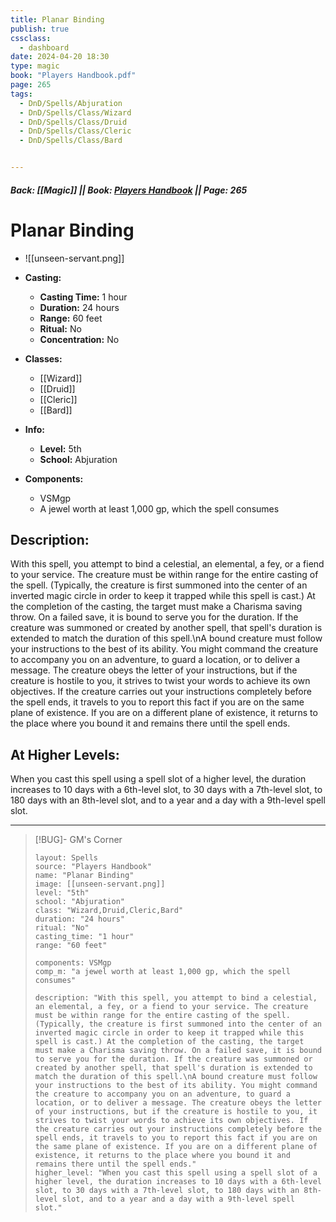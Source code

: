 ```yaml
---
title: Planar Binding
publish: true
cssclass:
  - dashboard
date: 2024-04-20 18:30
type: magic
book: "Players Handbook.pdf"
page: 265
tags:
  - DnD/Spells/Abjuration
  - DnD/Spells/Class/Wizard
  - DnD/Spells/Class/Druid
  - DnD/Spells/Class/Cleric
  - DnD/Spells/Class/Bard


---
```


##### Back: [[Magic]] || Book: [Players Handbook](https://drive.google.com/drive/folders/1O5bhpYizcIT5xxAoLOuzCRht_PVS7VSG?usp=sharing) || Page: 265

# Planar Binding
- ![[unseen-servant.png]]
- **Casting:**
    - **Casting Time:** 1 hour
    - **Duration:** 24 hours
    - **Range:** 60 feet
    - **Ritual:** No
    - **Concentration:** No
- **Classes:**
    - [[Wizard]]
    - [[Druid]]
    - [[Cleric]]
    - [[Bard]]

- **Info:**
    - **Level:** 5th
    - **School:** Abjuration
- **Components:**
    - VSMgp
    - A jewel worth at least 1,000 gp, which the spell consumes

## Description:
With this spell, you attempt to bind a celestial, an elemental, a fey, or a fiend to your service. The creature must be within range for the entire casting of the spell. (Typically, the creature is first summoned into the center of an inverted magic circle in order to keep it trapped while this spell is cast.) At the completion of the casting, the target must make a Charisma saving throw. On a failed save, it is bound to serve you for the duration. If the creature was summoned or created by another spell, that spell's duration is extended to match the duration of this spell.\nA bound creature must follow your instructions to the best of its ability. You might command the creature to accompany you on an adventure, to guard a location, or to deliver a message. The creature obeys the letter of your instructions, but if the creature is hostile to you, it strives to twist your words to achieve its own objectives. If the creature carries out your instructions completely before the spell ends, it travels to you to report this fact if you are on the same plane of existence. If you are on a different plane of existence, it returns to the place where you bound it and remains there until the spell ends.

## At Higher Levels:
When you cast this spell using a spell slot of a higher level, the duration increases to 10 days with a 6th-level slot, to 30 days with a 7th-level slot, to 180 days with an 8th-level slot, and to a year and a day with a 9th-level spell slot.

---

> [!BUG]- GM's Corner
>
> ```statblock
> layout: Spells
> source: "Players Handbook"
> name: "Planar Binding"
> image: [[unseen-servant.png]]
> level: "5th"
> school: "Abjuration"
> class: "Wizard,Druid,Cleric,Bard"
> duration: "24 hours"
> ritual: "No"
> casting_time: "1 hour"
> range: "60 feet"
>
> components: VSMgp
> comp_m: "a jewel worth at least 1,000 gp, which the spell consumes"
>
> description: "With this spell, you attempt to bind a celestial, an elemental, a fey, or a fiend to your service. The creature must be within range for the entire casting of the spell. (Typically, the creature is first summoned into the center of an inverted magic circle in order to keep it trapped while this spell is cast.) At the completion of the casting, the target must make a Charisma saving throw. On a failed save, it is bound to serve you for the duration. If the creature was summoned or created by another spell, that spell's duration is extended to match the duration of this spell.\nA bound creature must follow your instructions to the best of its ability. You might command the creature to accompany you on an adventure, to guard a location, or to deliver a message. The creature obeys the letter of your instructions, but if the creature is hostile to you, it strives to twist your words to achieve its own objectives. If the creature carries out your instructions completely before the spell ends, it travels to you to report this fact if you are on the same plane of existence. If you are on a different plane of existence, it returns to the place where you bound it and remains there until the spell ends."
> higher_level: "When you cast this spell using a spell slot of a higher level, the duration increases to 10 days with a 6th-level slot, to 30 days with a 7th-level slot, to 180 days with an 8th-level slot, and to a year and a day with a 9th-level spell slot."
> ```
